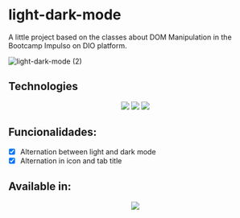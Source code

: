 # light-dark-mode
A little project based on the classes about DOM Manipulation in the Bootcamp Impulso on DIO platform.

![light-dark-mode (2)](https://user-images.githubusercontent.com/69221498/140547451-208d0a92-4ea5-4b86-bd0e-8611d74a1899.gif)

## Technologies
<div align='center'>
  <img src='https://img.shields.io/badge/-HTML5-333333?style=flat&logo=HTML5&logoColor=E34F26'/>
  <img src='https://img.shields.io/badge/-CSS3-333333?style=flat&logo=CSS3&logoColor=1572B6'/>
  <img src='https://img.shields.io/badge/-JavaScript-333333?style=flat&logo=JavaScript&logoColor=F7DF1E'/>
</div>

## Funcionalidades:
- [X] Alternation between light and dark mode
- [X] Alternation in icon and tab title

## Available in:
<div align='center'>
  <a href='https://dark-light-modes.netlify.app/' target="_blank">
    <img src='https://img.shields.io/badge/-Netlify-333333?style=flat&logo=Netlify&logoColor=00C7B7'/>
  </a>
</div>
